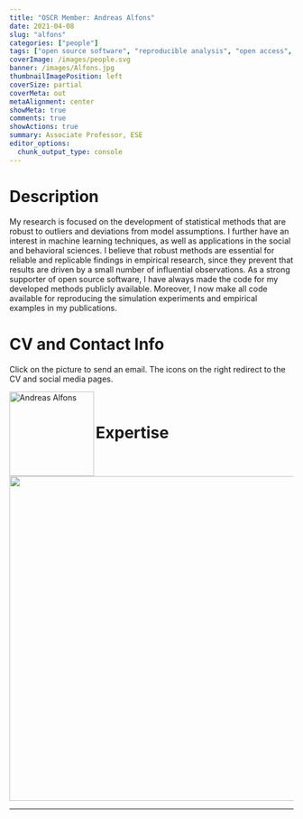 ```yaml
---
title: "OSCR Member: Andreas Alfons"
date: 2021-04-08
slug: "alfons"
categories: ["people"]
tags: ["open source software", "reproducible analysis", "open access", "bicycle mechanic", "school-ese"] # top 3 categories + unique + school
coverImage: /images/people.svg
banner: /images/Alfons.jpg
thumbnailImagePosition: left
coverSize: partial
coverMeta: out
metaAlignment: center
showMeta: true
comments: true
showActions: true
summary: Associate Professor, ESE
editor_options: 
  chunk_output_type: console
---
```




# Description

My research is focused on the development of statistical methods that are robust to outliers and deviations from model assumptions. I further have an interest in machine learning techniques, as well as applications in the social and behavioral sciences. I believe that robust methods are essential for reliable and replicable findings in empirical research, since they prevent that results are driven by a small number of influential observations. As a strong supporter of open source software, I have always made the code for my developed methods publicly available. Moreover, I now make all code available for reproducing the simulation experiments and empirical examples in my publications.

# CV and Contact Info

Click on the picture to send an email. The icons on the right redirect to the CV and social media pages.

<!-- EMAIL -->
<p>
  <a href="mailto:alfons@ese.eur.nl">
  <img border="0" alt="Andreas Alfons" src="/images/Alfons.jpg" width="150" height="150" align="left">
  </a>
</p>

<!-- CV -->
<p align="center">
  <a href="https://personal.eur.nl/alfons/CV.pdf" class="fa fa-file fa-2x" style="color:#00B969;">
  </a>
</p>

<!-- GITHUB -->
<p align="center">
  <a href="https://github.com/aalfons" class="fa fa-github fa-2x" style="color:#000000;">
  </a>
</p>

<!-- ORCID -->
<p align="center">
  <a href="https://orcid.org/0000-0002-2513-3788" class="ai ai-orcid fa-2x" style="color:#000000;">
  </a>
</p>

<BR>

# Expertise

<img src="{{< blogdown/postref >}}index_files/figure-html/radarPlot-1.png" width="576" />

***


